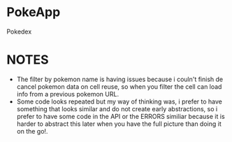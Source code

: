 # PokeApp
Pokedex

# NOTES
- The filter by pokemon name is having issues because i couln't finish de cancel pokemon data on cell reuse, so when you filter the cell can load info from a previous pokemon URL.
- Some code looks repeated but my way of thinking was, i prefer to have something that looks similar and do not create early abstractions, so i prefer to have some code in the API or the ERRORS similiar because it is harder to abstract this later when you have the full picture than doing it on the go!.
